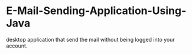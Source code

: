 # E-Mail-Sending-Application-Using-Java
desktop application that send the mail without being logged into your account.
